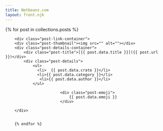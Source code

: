 ```yaml
---
title: Netbeanz.com
layout: front.njk
---
```




<div class="post-list">     
        {% for post in collections.posts %}

        <div class="post-link-container">
        <div class="post-thumbnail"><img src="" alt=""></div>
        <div class="post-details-container">
            <div class="post-title">[{{ post.data.title }}]({{ post.url }})</div>
            <div class="post-details">
                <ul>
                  <li>  {{ post.data.crate }}</li>
                  <li>{{ post.data.category }}</li> 
                   <li>{{ post.data.author }}</li> 
                </ul>          
</div>
</div>
            
                            <div class="post-emoji">
                                {{ post.data.emoji }}
                            </div>

        </div>
        
        
        {% endfor %}
</div>
